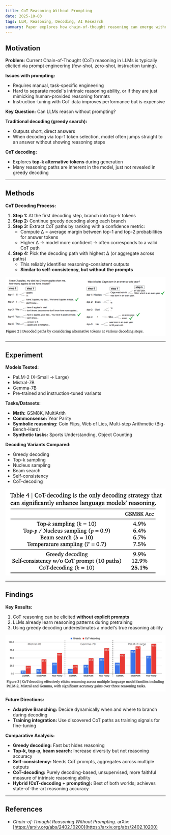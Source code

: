 ```yaml
---
title: CoT Reasoning Without Prompting
date: 2025-10-03
tags: LLM, Reasoning, Decoding, AI Research
summary: Paper explores how chain-of-thought reasoning can emerge without explicit prompting, by modifying decoding strategies instead of altering the training or input prompts.
---
```


## Motivation

**Problem:** Current Chain-of-Thought (CoT) reasoning in LLMs is typically elicited via prompt engineering (few-shot, zero-shot, instruction tuning).

**Issues with prompting:**
- Requires manual, task-specific engineering
- Hard to separate model's intrinsic reasoning ability, or if they are just mimicking human-provided reasoning formats
- Instruction-tuning with CoT data improves performance but is expensive

**Key Question:** Can LLMs reason without prompting?

**Traditional decoding (greedy search):**
- Outputs short, direct answers
- When decoding via top-1 token selection, model often jumps straight to an answer without showing reasoning steps

**CoT decoding:**
- Explores **top-k alternative tokens** during generation
- Many reasoning paths are inherent in the model, just not revealed in greedy decoding

---

## Methods

**CoT Decoding Process:**

1. **Step 1:** At the first decoding step, branch into top-k tokens
2. **Step 2:** Continue greedy decoding along each branch
3. **Step 3:** Extract CoT paths by ranking with a confidence metric:
   - Compute Δ = average margin between top-1 and top-2 probabilities for answer tokens
   - Higher Δ → model more confident → often corresponds to a valid CoT path
4. **Step 4:** Pick the decoding path with highest Δ (or aggregate across paths)
   - This reliably identifies reasoning-consistent outputs
   - **Similar to self-consistency, but without the prompts**

![CoT Decoding Process](../images/cot-decoding-diagram.png)

---

## Experiment

**Models Tested:**
- PaLM-2 (X-Small → Large)
- Mistral-7B
- Gemma-7B
- Pre-trained and instruction-tuned variants

**Tasks/Datasets:**
- **Math:** GSM8K, MultiArith
- **Commonsense:** Year Parity
- **Symbolic reasoning:** Coin Flips, Web of Lies, Multi-step Arithmetic (Big-Bench-Hard)
- **Synthetic tasks:** Sports Understanding, Object Counting

**Decoding Variants Compared:**
- Greedy decoding
- Top-k sampling
- Nucleus sampling
- Beam search
- Self-consistency
- CoT-decoding

![CoT Result](../images/cot-greedy.png)

---

## Findings

**Key Results:**
1. CoT reasoning can be elicited **without explicit prompts**
2. LLMs already learn reasoning patterns during pretraining
3. Using greedy decoding underestimates a model's true reasoning ability

![CoT Result2](../images/cot-result.png)

**Future Directions:**
- **Adaptive Branching:** Decide dynamically when and where to branch during decoding
- **Training integration:** Use discovered CoT paths as training signals for fine-tuning

**Comparative Analysis:**
- **Greedy decoding:** Fast but hides reasoning
- **Top-k, top-p, beam search:** Increase diversity but not reasoning accuracy
- **Self-consistency:** Needs CoT prompts, aggregates across multiple outputs
- **CoT-decoding:** Purely decoding-based, unsupervised, more faithful measure of intrinsic reasoning ability
- **Hybrid (CoT-decoding + prompting):** Best of both worlds; achieves state-of-the-art reasoning accuracy

---

## References
- *Chain-of-Thought Reasoning Without Prompting*. arXiv: [https://arxiv.org/abs/2402.10200](https://arxiv.org/abs/2402.10200)

